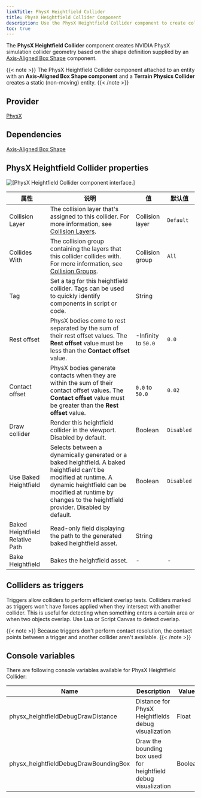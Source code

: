 ```yaml
---
linkTitle: PhysX Heightfield Collider
title: PhysX Heightfield Collider Component
description: Use the PhysX Heightfield Collider component to create collision for heightfields such as terrain in Open 3D Engine (O3DE).
toc: true
---
```


The **PhysX Heightfield Collider** component creates NVIDIA PhysX simulation collider geometry based on the shape definition supplied by an [Axis-Aligned Box Shape](/docs/user-guide/components/reference/shape/axis-aligned-box-shape/) component.

{{< note >}}
The PhysX Heightfield Collider component attached to an entity with an **Axis-Aligned Box Shape component** and a **Terrain Physics Collider** creates a static (non-moving) entity.
{{< /note >}}

## Provider

[PhysX](/docs/user-guide/gems/reference/physics/nvidia/physx/)

## Dependencies

[Axis-Aligned Box Shape](/docs/user-guide/components/reference/shape/axis-aligned-box-shape)

## PhysX Heightfield Collider properties 

![\[PhysX Heightfield Collider component interface.\]](/images/user-guide/component/physx/physx/ui-physx-heightfield-collider-A.png)

| 属性 | 说明 | 值 | 默认值 |
| - | - | - | - |
| Collision Layer | The collision layer that's assigned to this collider. For more information, see [Collision Layers](/docs/user-guide/interactivity/physics/nvidia-physx/configuring/configuration-collision-layers/). | Collision layer | `Default` |
| Collides With | The collision group containing the layers that this collider collides with. For more information, see [Collision Groups](/docs/user-guide/interactivity/physics/nvidia-physx/configuring/configuration-collision-groups/). | Collision group | `All` |
| Tag |  Set a tag for this heightfield collider. Tags can be used to quickly identify components in script or code. | String | |
| Rest offset |  PhysX bodies come to rest separated by the sum of their rest offset values. The **Rest offset** value must be less than the **Contact offset** value. | -Infinity to `50.0` | `0.0` |
| Contact offset | PhysX bodies generate contacts when they are within the sum of their contact offset values. The **Contact offset** value must be greater than the **Rest offset** value. | `0.0` to `50.0` | `0.02` |
| Draw collider |  Render this heightfield collider in the viewport. Disabled by default. | Boolean | `Disabled` |
| Use Baked Heightfield |  Selects between a dynamically generated or a baked heightfield. A baked heightfield can't be modified at runtime. A dynamic heightfield can be modified at runtime by changes to the heightfield provider. Disabled by default. | Boolean | `Disabled` |
| Baked Heightfield Relative Path |  Read-only field displaying the path to the generated baked heightfield asset. | String | |
| Bake Heightfield | Bakes the heightfield asset. | - | - |

## Colliders as triggers 

Triggers allow colliders to perform efficient overlap tests. Colliders marked as triggers won't have forces applied when they intersect with another collider. This is useful for detecting when something enters a certain area or when two objects overlap. Use Lua or Script Canvas to detect overlap.

{{< note >}}
Because triggers don't perform contact resolution, the contact points between a trigger and another collider aren't available.
{{< /note >}}

## Console variables

There are following console variables available for PhysX Heightfield Collider:

| Name | Description | Values | Default |
| - | - | - | - |
| physx_heightfieldDebugDrawDistance | Distance for PhysX Heightfields debug visualization | Float | 50.0 |
| physx_heightfieldDebugDrawBoundingBox | Draw the bounding box used for heightfield debug visualization | Boolean | False |
